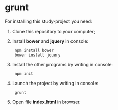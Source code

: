 # grunt

For installing this study-project you need:

1. Clone this repository to your computer;

2. Install **bower** and **jquery** in console:

        npm install bower
        bower install jquery

3. Install the other programs by writing in console:

        npm init

4. Launch the project by writing in console:

        grunt

5. Open file **index.html** in browser.
